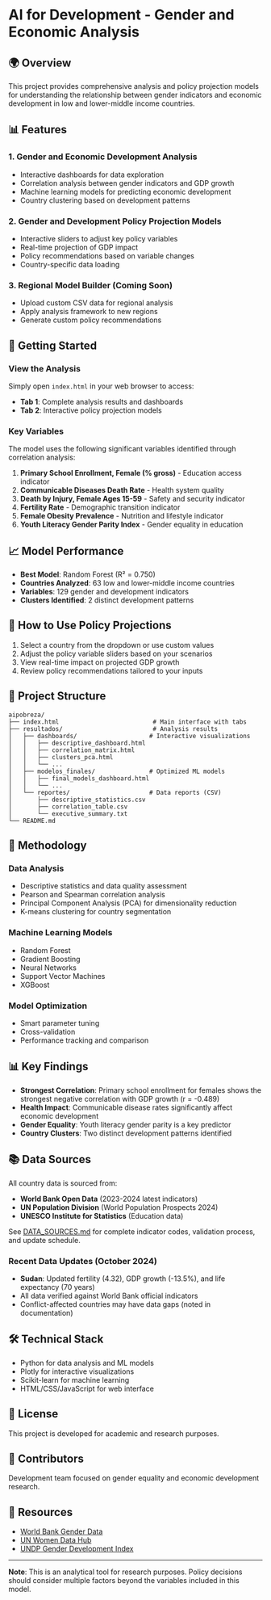 # AI for Development - Gender and Economic Analysis

## 🌍 Overview

This project provides comprehensive analysis and policy projection models for understanding the relationship between gender indicators and economic development in low and lower-middle income countries.

## 📊 Features

### 1. Gender and Economic Development Analysis
- Interactive dashboards for data exploration
- Correlation analysis between gender indicators and GDP growth
- Machine learning models for predicting economic development
- Country clustering based on development patterns

### 2. Gender and Development Policy Projection Models
- Interactive sliders to adjust key policy variables
- Real-time projection of GDP impact
- Policy recommendations based on variable changes
- Country-specific data loading

### 3. Regional Model Builder (Coming Soon)
- Upload custom CSV data for regional analysis
- Apply analysis framework to new regions
- Generate custom policy recommendations

## 🚀 Getting Started

### View the Analysis

Simply open `index.html` in your web browser to access:
- **Tab 1**: Complete analysis results and dashboards
- **Tab 2**: Interactive policy projection models

### Key Variables

The model uses the following significant variables identified through correlation analysis:

1. **Primary School Enrollment, Female (% gross)** - Education access indicator
2. **Communicable Diseases Death Rate** - Health system quality
3. **Death by Injury, Female Ages 15-59** - Safety and security indicator
4. **Fertility Rate** - Demographic transition indicator
5. **Female Obesity Prevalence** - Nutrition and lifestyle indicator
6. **Youth Literacy Gender Parity Index** - Gender equality in education

## 📈 Model Performance

- **Best Model**: Random Forest (R² = 0.750)
- **Countries Analyzed**: 63 low and lower-middle income countries
- **Variables**: 129 gender and development indicators
- **Clusters Identified**: 2 distinct development patterns

## 🎯 How to Use Policy Projections

1. Select a country from the dropdown or use custom values
2. Adjust the policy variable sliders based on your scenarios
3. View real-time impact on projected GDP growth
4. Review policy recommendations tailored to your inputs

## 📁 Project Structure

```
aipobreza/
├── index.html                          # Main interface with tabs
├── resultados/                         # Analysis results
│   ├── dashboards/                    # Interactive visualizations
│   │   ├── descriptive_dashboard.html
│   │   ├── correlation_matrix.html
│   │   ├── clusters_pca.html
│   │   └── ...
│   ├── modelos_finales/               # Optimized ML models
│   │   ├── final_models_dashboard.html
│   │   └── ...
│   └── reportes/                      # Data reports (CSV)
│       ├── descriptive_statistics.csv
│       ├── correlation_table.csv
│       └── executive_summary.txt
└── README.md
```

## 🔬 Methodology

### Data Analysis
- Descriptive statistics and data quality assessment
- Pearson and Spearman correlation analysis
- Principal Component Analysis (PCA) for dimensionality reduction
- K-means clustering for country segmentation

### Machine Learning Models
- Random Forest
- Gradient Boosting
- Neural Networks
- Support Vector Machines
- XGBoost

### Model Optimization
- Smart parameter tuning
- Cross-validation
- Performance tracking and comparison

## 📊 Key Findings

- **Strongest Correlation**: Primary school enrollment for females shows the strongest negative correlation with GDP growth (r = -0.489)
- **Health Impact**: Communicable disease rates significantly affect economic development
- **Gender Equality**: Youth literacy gender parity is a key predictor
- **Country Clusters**: Two distinct development patterns identified

## 📚 Data Sources

All country data is sourced from:
- **World Bank Open Data** (2023-2024 latest indicators)
- **UN Population Division** (World Population Prospects 2024)
- **UNESCO Institute for Statistics** (Education data)

See [DATA_SOURCES.md](DATA_SOURCES.md) for complete indicator codes, validation process, and update schedule.

### Recent Data Updates (October 2024)
- **Sudan**: Updated fertility (4.32), GDP growth (-13.5%), and life expectancy (70 years)
- All data verified against World Bank official indicators
- Conflict-affected countries may have data gaps (noted in documentation)

## 🛠️ Technical Stack

- Python for data analysis and ML models
- Plotly for interactive visualizations
- Scikit-learn for machine learning
- HTML/CSS/JavaScript for web interface

## 📝 License

This project is developed for academic and research purposes.

## 👥 Contributors

Development team focused on gender equality and economic development research.

## 🔗 Resources

- [World Bank Gender Data](https://data.worldbank.org/topic/gender)
- [UN Women Data Hub](https://data.unwomen.org/)
- [UNDP Gender Development Index](https://hdr.undp.org/data-center/thematic-composite-indices/gender-development-index)

---

**Note**: This is an analytical tool for research purposes. Policy decisions should consider multiple factors beyond the variables included in this model.
